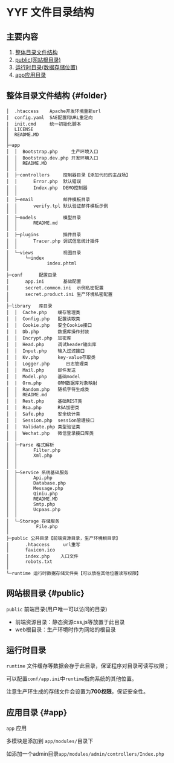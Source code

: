YYF 文件目录结构
==========
主要内容
--------

1. [整体目录文件结构](#folder)
2. [public(网站根目录)](#public)
3. [运行时目录(数据存储位置)](#runtime)
4. [app应用目录](#app)


整体目录文件结构 {#folder}
----------

```
│  .htaccess    Apache开发环境重新url
│  config.yaml  SAE配置和URL重定向
|  init.cmd     统一初始化脚本 
│  LICENSE
│  README.MD
│  
├─app  
│  │  Bootstrap.php     生产环境入口 
│  │  Bootstrap.dev.php 开发环境入口
│  │  README.MD
│  │  
│  ├─controllers     控制器目录【添加代码的主战场】
│  │      Error.php  默认错误
│  │      Index.php  DEMO控制器
│  │      
│  ├─email           邮件模板目录
│  │      verify.tpl 默认验证邮件模板示例
│  │      
│  ├─models          模型目录
│  │      README.md
│  │      
│  ├─plugins         插件目录
│  │      Tracer.php 调试信息统计插件
│  │      
│  └─views           视图目录
│      └─index
│              index.phtml
│              
├─conf      配置目录
│      app.ini       基础配置
│      secret.common.ini  示例私密配置
│      secret.product.ini 生产环境私密配置
│ 
├─library   库目录
│  │  Cache.php    缓存管理类
│  │  Config.php   配置读取类
│  │  Cookie.php   安全Cookie接口
|  |  Db.php       数据库操作封装
│  │  Encrypt.php  加密库
│  │  Head.php     调试header输出库
│  │  Input.php    输入过滤接口
│  │  Kv.php       key-value存取类
│  │  Logger.php      日志管理类
│  │  Mail.php     邮件发送
│  │  Model.php    基础model
|  |  Orm.php      ORM数据库对象映射
│  │  Random.php   随机字符生成类
│  │  README.md
│  │  Rest.php     基础REST类
│  │  Rsa.php      RSA加密类
│  │  Safe.php     安全统计类
│  │  Session.php  session管理接口
│  │  Validate.php 类型验证类
│  │  Wechat.php   微信登录接口库类
│  │  
│  ├─Parse 格式解析
│  │      Filter.php
│  │      Xml.php
│  │      
│  │          
│  ├─Service 系统基础服务
│  │      Api.php
│  │      Database.php
│  │      Message.php
│  │      Qiniu.php
│  │      README.MD
│  │      Smtp.php
│  │      Ucpaas.php
│  │      
│  └─Storage 存储服务
│          File.php
│          
├─public 公共目录【前端资源目录，生产环境根目录】
│      .htaccess     url重写
│      favicon.ico
│      index.php    入口文件
│      robots.txt
│      
└─runtime 运行时数据存储文件夹【可以放在其他位置读写权限】
```


网站根目录 {#public}
-----------
`public` 前端目录(用户唯一可以访问的目录)

* 前端资源目录：静态资源css,js等放置于此目录
* web根目录：生产环境时作为网站的根目录


运行时目录
-----------
`runtime` 文件缓存等数据会存于此目录，保证程序对目录可读写权限；

可以配置`conf/app.ini`中`runtime`指向系统的其他位置。

注意生产环生成的存储文件会设置为**700权限**，保证安全性。


应用目录 {#app}
----------
`app` 应用

 多模块是添加到 `app/modules/`目录下

 如添加一个admin目录`app/modules/admin/controllers/Index.php`